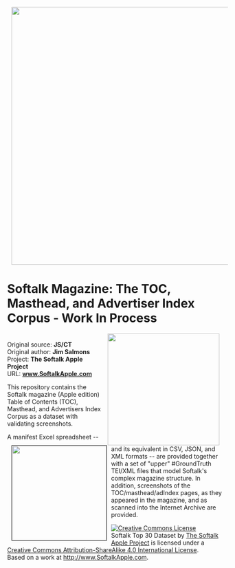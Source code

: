 <img src="https://raw.githubusercontent.com/SoftalkAppleProject/softalk_toc_corpus/master/images/softalk_toc_sample.png" width="600" align="center" hspace="10" vspace="0" border="0" /><br />
# Softalk Magazine: The TOC, Masthead, and Advertiser Index Corpus - Work In Process

<img src="https://raw.githubusercontent.com/SoftalkAppleProject/softalk_toc_corpus/master/images/what_softalk_means_to_us.png" width="260" align="right" hspace="10" vspace="0" border="0" /><br />
Original source: **JS/CT** <br />
Original author: **Jim Salmons** <br />
Project: **The Softalk Apple Project** <br />
URL: **www.SoftalkApple.com**

<img src="https://raw.githubusercontent.com/SoftalkAppleProject/softalk_toc_corpus/master/images/Sample_v3n01_Sep_1982.png" width="220" align="left" hspace="10" border="1" />
This repository contains the Softalk magazine (Apple edition) Table of Contents (TOC), Masthead, and Advertisers Index Corpus as a dataset with validating screenshots. 

A manifest Excel spreadsheet -- and its equivalent in CSV, JSON, and XML formats -- are provided together with a set of "upper" #GroundTruth TEI/XML files that model Softalk's complex magazine structure. In addition, screenshots of the TOC/masthead/adIndex pages, as they appeared in the magazine, and as scanned into the Internet Archive are provided.

<a rel="license" href="http://creativecommons.org/licenses/by-sa/4.0/"><img alt="Creative Commons License" style="border-width:0" src="https://i.creativecommons.org/l/by-sa/4.0/88x31.png" /></a><br /><span xmlns:dct="http://purl.org/dc/terms/" property="dct:title">Softalk Top 30 Dataset</span> by <a xmlns:cc="http://creativecommons.org/ns#" href="http://www.SoftalkApple.com" property="cc:attributionName" rel="cc:attributionURL">The Softalk Apple Project</a> is licensed under a <a rel="license" href="http://creativecommons.org/licenses/by-sa/4.0/">Creative Commons Attribution-ShareAlike 4.0 International License</a>.<br />Based on a work at <a xmlns:dct="http://purl.org/dc/terms/" href="http://www.SoftalkApple.com" rel="dct:source">http://www.SoftalkApple.com</a>.
